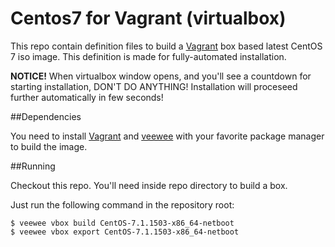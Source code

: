# Centos7 for Vagrant (virtualbox)

This repo contain definition files to build a
[Vagrant](http://www.vagrantup.com) box based latest CentOS 7 iso image.
This definition is made for fully-automated installation. 

**NOTICE!** When virtualbox window opens, and you'll see a countdown for starting installation,
DON'T DO ANYTHING! Installation will proceseed further automatically in few seconds!

##Dependencies

You need to install [Vagrant](http://www.vagrantup.com) and
[veewee](https://github.com/jedi4ever/veewee) with your favorite package
manager to build the image.

##Running

Checkout this repo. You'll need inside repo directory to build a box.

Just run the following command in the repository root:

    $ veewee vbox build CentOS-7.1.1503-x86_64-netboot
    $ veewee vbox export CentOS-7.1.1503-x86_64-netboot
